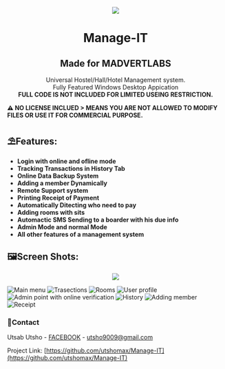 <p align="center" ><a href="madvert.tech"><img src="https://i.ibb.co/4YKFk2f/favicon.png"></a></p>
<h1 align="center"> Manage-IT</h1>
<h2 align="center"> Made for MADVERTLABS</h2>
<p align="center">
Universal Hostel/Hall/Hotel Management system.<br>
Fully Featured Windows Desktop Appication<br>
  <b>FULL CODE IS NOT INCLUDED FOR LIMITED USEING RESTRICTION.</b></p>

**⚠️ NO LICENSE INCLUED > MEANS YOU ARE NOT ALLOWED TO MODIFY FILES OR USE IT FOR COMMERCIAL PURPOSE.**

## ⛱️Features:

- **Login with online and ofline mode**
- **Tracking Transactions in History Tab**
- **Online Data Backup System**
- **Adding a member Dynamically**
- **Remote Support system**
- **Printing Receipt of Payment**
- **Automatically Ditecting who need to pay**
- **Adding rooms with sits**
- **Automactic SMS Sending to a boarder with his due info**
- **Admin Mode and normal Mode**
- **All other features of a management system**


## 🖼️Screen Shots:

<p align="center"><img src="https://i.ibb.co/4dzqgms/login-panel.png"></p>

![Main menu](https://i.ibb.co/jJn2NRr/Capture-3.png)
![Trasections](https://i.ibb.co/Gcb5yz8/Annotation-2020-01-08-024652.png)
![Rooms](https://i.ibb.co/fDFK6yL/Annotation-2020-01-08-025258.png)
![User profile](https://i.ibb.co/dkmfSXb/profile.png)
![Admin point with online verification](https://i.ibb.co/J5TgZBP/Annotation-2020-01-08-025424.png)
![History](https://i.ibb.co/37tWwBw/Annotation-2020-01-08-025113.png)
![Adding member](https://i.ibb.co/YtjNSpX/Annotation-2020-01-08-024234.png)
![Receipt](https://i.ibb.co/XCRf8S9/Screenshot-44.png)


### 📧Contact

Utsab Utsho - [FACEBOOK](https://fb.com/utsabutsho) - utsho9009@gmail.com

Project Link: [https://github.com/utshomax/Manage-IT](https://github.com/utshomax/Manage-IT)
